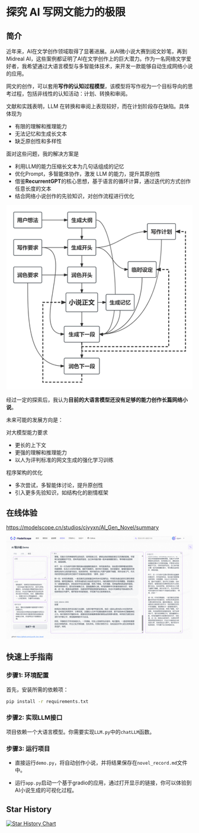 # 探究 AI 写网文能力的极限

## 简介

近年来，AI在文学创作领域取得了显著进展。从AI微小说大赛到阅文妙笔，再到Midreal AI，这些案例都证明了AI在文学创作上的巨大潜力。作为一名网络文学爱好者，我希望通过大语言模型与多智能体技术，来开发一款能够自动生成网络小说的应用。

网文的创作，可以套用**写作的认知过程模型**，该模型将写作视为一个目标导向的思考过程，包括非线性的认知活动：计划、转换和审阅。

文献和实践表明，LLM 在转换和审阅上表现较好，而在计划阶段存在缺陷。具体体现为

- 有限的理解和推理能力
- 无法记忆和生成长文本
- 缺乏原创性和多样性

面对这些问题，我的解决方案是

- 利用LLM的能力压缩长文本为几句话组成的记忆
- 优化Prompt，多智能体协作，激发 LLM 的能力，提升其原创性
- 借鉴**RecurrentGPT**的核心思想，基于语言的循环计算，通过迭代的方式创作任意长度的文本
- 结合网络小说创作的先验知识，对创作流程进行优化

![](PasteImage/AIGNv0流程图.png)

经过一定的探索后，我认为**目前的大语言模型还没有足够的能力创作长篇网络小说**。

未来可能的发展方向是：

对大模型能力要求

- 更长的上下文
- 更强的理解和推理能力
- 以人为评判标准的网文生成的强化学习训练

程序架构的优化

- 多次尝试，多智能体讨论，提升原创性
- 引入更多先验知识，如结构化的剧情框架


## 在线体验

<https://modelscope.cn/studios/cjyyxn/AI_Gen_Novel/summary>

![](PasteImage/2024-04-11-15-01-21.png)

## 快速上手指南

### 步骤1: 环境配置

首先，安装所需的依赖项：

```bash
pip install -r requirements.txt
```

### 步骤2: 实现LLM接口

项目依赖一个大语言模型。你需要实现`LLM.py`中的`chatLLM`函数。

### 步骤3: 运行项目

- 直接运行`demo.py`，将自动创作小说，并将结果保存在`novel_record.md`文件中。

- 运行`app.py`启动一个基于gradio的应用，通过打开显示的链接，你可以体验到AI小说生成的可视化过程。

## Star History

[![Star History Chart](https://api.star-history.com/svg?repos=cjyyx/AI_Gen_Novel&type=Date)](https://star-history.com/#cjyyx/AI_Gen_Novel&Date)
